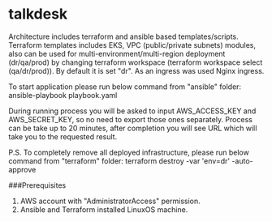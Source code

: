 # talkdesk
Architecture includes terraform and ansible based templates/scripts.
Terraform templates includes EKS, VPC (public/private subnets) modules, also can be used for multi-environment/multi-region deployment (dr/qa/prod) by changing terraform workspace (terraform workspace select (qa/dr/prod)). By default it is set "dr".
As an ingress was used Nginx ingress.

To start application please run below command from "ansible" folder:
ansible-playbook playbook.yaml

During running process you will be asked to input AWS_ACCESS_KEY and AWS_SECRET_KEY, so no need to export those ones separately. Process can be take up to 20 minutes, after completion you will see URL which will take you to the requested result.

P.S. To completely remove all deployed infrastructure, please run below command from "terraform" folder:
terraform destroy -var 'env=dr' -auto-approve


###Prerequisites
1. AWS account with "AdministratorAccess" permission.
2. Ansible and Terraform installed LinuxOS machine.